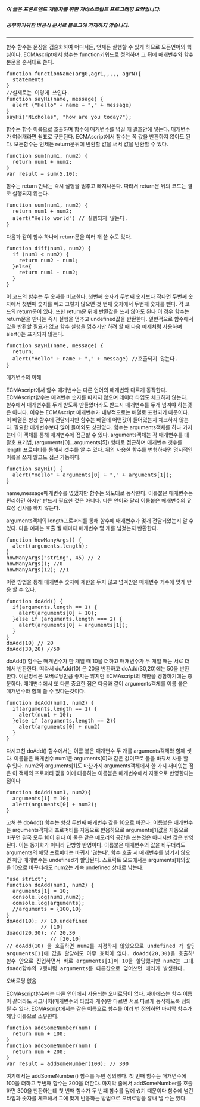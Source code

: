 ##### 이 글은 프론트엔드 개발자를 위한 자바스크립트 프로그래밍 요약입니다.
##### 공부하기위한 비공식 문서로 블로그에 기재하지 않습니다.
<hr>
함수
함수는 문장을 갭술화하여 어디서든, 언제든 실행할 수 있게 하므로 모든언어의 핵심이다.
ECMAscript에서 함수는 function키워드로 정의하며 그 뒤에 매개변수와 함수 본문을 순서대로 쓴다.
<pre>
function functionName(arg0,agr1,,,,, agrN){
  statements
}
//실제로는 이렇게 쓰인다.
function sayHi(name, message) {
  alert ("Hello" + name + "," + message)
}
sayHi("Nicholas", "how are you today?");
</pre>
함수는 함수 이름으로 호출하며 함수에 매개변수를 넘길 때 괄호안에 넣는다. 매개변수가 여러개라면 쉼표로 구분된다.
ECMAscript에서 함수는 꼭 값을 반환하지 않아도 된다. 모든함수는 언제든 return문뒤에 반환할 값을 써서 값을 반환할 수 있다.
<pre>
function sum(num1, num2) {
  return num1 + num2;
}
var result = sum(5,10);
</pre>
함수는 return 만나는 즉시 실행을 멈추고 빠져나온다. 따라서 return문 뒤의 코드는 결코 실행되지 않는다.
<pre>
function sum(num1, num2) {
  return num1 + num2;
  alert("Hello world") // 실행되지 않는다.
}
</pre>
다음과 같이 함수 하나에 return문을 여러 개 쓸 수도 있다.
<pre>
function diff(num1, num2) {
  if (num1 < num2) {
    return num2 - num1;
  }else{
    return num1 - num2;
  }
}
</pre>
이 코드의 함수는 두 숫자를 비교한다. 첫번째 숫자가 두번째 숫자보다 작다면 두번째 숫자에서 첫번째 숫자를 빼고 그렇지 않으면
첫 번째 숫자에서 두번째 숫자를 뺀다. 각 코드의 return문이 있다.
또한 return문 뒤에 반환값을 쓰지 않아도 된다 이 경우 함수는 return문을 만나는 즉시 실행을 멈추고 undefined값을 반환한다.
일반적으로 함수에서 값을 반환할 필요가 없고 함수 실행을 멈추기만 하려 할 때 다음 예제처럼 사용하며 alert()는 표기되지 않는다.
<pre>
function sayHi(name, message) {
  return;
  alert("Hello" + name + "," + message) //호출되지 않는다.
}
</pre>

매개변수의 이해  

ECMAscript에서 함수 매개변수는 다른 언어의 매개변와 다르게 동작한다. ECMAscript함수는 매겨변수 숫자를 따지지 않으며 데이터 타입도
체크하지 않는다. 함수에서 매개변수를 두개 받도록 만들었더라도 반드시 매개변수를 두개 넘겨야 하는것은 아니다.
이유는 ECMAscript 매개변수가 내부적으로는 배열로 표현되기 때문이다. 이 배열은 항상 함수에 전달되지만 함수는 배열에 어떤값이 들어있는지
체크하지 않는다. 필요한 매개변수보다 많이 들어와도 상관없다. 함수는 arguments객체를 하나 가지는데 이 객체를 통해 매겨변수에 접근할 수 있다.
arguments객체는 각 매개변수를 대괄호 표기법, (arguments[0]...arguments[5]) 형태로 접근하며 매개변수 갯수를 length 프로퍼티를
통해서 갯수를 알 수 있다. 위의 사용한 함수를 변형하자면 명시적인 이름을 쓰지 않고도 접근 가능하다.
<pre>
function sayHi() {
  alert("Hello" + arguments[0] + "," + arguments[1]);
}
</pre>
name,message매개변수를 없앴지만 함수는 의도대로 동작한다. 이름붙은 매개변수는 편리하긴 하지만 반드시 필요한 것은 아니다.
다른 언어와 달리 이름붙은 매개변수의 유효성 검사를 하지 않는다.

arguments객체의 length프로퍼티를 통해 함수에 매개변수가 몇개 전달되었는지 알 수 있다. 다음 예제는 호출 될 때마다 매개변수 몇 개를 넘겼는지 반환한다.
<pre>
function howManyArgs() {
  alert(arguments.length);
}
howManyArgs("string", 45) // 2
howManyArgs(); //0
howManyArgs(12); //1
</pre>
이런 방법을 통해 매개변수 숫자에 제한을 두지 않고 넘겨받은 매개변수 개수에 맞게 반응 할 수 있다.
<pre>
function doAdd() {
  if(arguments.length == 1) {
    alert(arguments[0] + 10);
  }else if (arguments.length === 2) {
    alert(arguments[0] + arguments[1]);
  }
}
doAdd(10) // 20
doAdd(30,20) //50
</pre>
doAdd() 함수는 매개변수가 한 개일 때 10을 더하고 매개변수가 두 개일 때는 서로 더해서 반환한다. 떠라서 doAdd(10) 은 20을 반환하고
doAdd(30,20)에는 50을 반환한다. 이런방식은 오버로딩만큼 좋지는 않지만 ECMAscript의 제한을 경함하기에는 충분하다.
매개변수에서 또 다른 중요한 점은 다음과 같이 arguments객체를 이름 붙은 매개변수와 함께 쓸 수 있다는것이다.
<pre>
function doAdd(num1, num2) {
  if(arguments.length == 1) {
    alert(num1 + 10);
  }else if (arguments.length == 2){
    alert(arguments[0] + num2)
  }
}
</pre>
다시고친 doAdd() 함수에서는 이름 붙은 매개변수 두 개를 arguments객체와 함께 썻다. 이름붙은 매개변수 num1은 arguments[0]과 같은 값이므로 둘을 바꿔서
사용 할 수 잇다. num2와 arguments[1]도 마찬가지
arguments객체에서 한 가지 재미잇는 점은 이 객체의 프로퍼티 값을 이에 대응하는 이름붙은 매개변수에서 자동으로 반영한다는 점이다
<pre>
function doAdd(num1, num2){
  arguments[1] = 10;
  alert(arguments[0] + num2);
}
</pre>
고쳐 쓴 doAdd() 함수는 항상 두번째 매개변수 값을 10으로 바꾼다. 이름붙은 매개변수는 arguments객체의 프로퍼티를 자동으로 반용하므로 arguments[1]값을
자동으로 바꾸면 결국 모두 10이 된다 이 둘은 같은 메모리의 공간을 쓰는것은 아니지만 값은 반영된다. 이는 동기화가 아니라 단방향 반영이다. 이름붙은 매개변수의
값을 바꾸더라도 arguments의 해당 프로퍼티는 바귀지 '않는다'.
함수 호출 시 매개변수를 넘기지 않으면 해당 매개변수는 undefined가 할당된다. 스트릭트 모드에서는 arguments[1]의값을 10으로 바꾸더라도 num2는 계속 undefined
상태로 남는다.
<pre>
"use strict";
function doAdd(num1, num2) {
  arguments[1] = 10;
  console.log(num1,num2);
  comsole.log(arguments);
  //arguments = {100,10}
}
doAdd(10); // 10,undefined
           // [10]  
doadd(20,30); // 20,30
              // [20,10]
// doAdd(10) 을 호출하면 num2를 지정하지 않았으므로 undefined 가 할당된다 호출 시점에서 매개변수는 한 개 이므로 arguments는  프로퍼티 하나만 가진 것으로 정의되고
arguments[1]에 값을 할당해도 아무 효력이 없다. doAdd(20,30)을 호출하면 이름 붙은 매개변수에 각각 20과 30이 할당된다. 이 시점에서 arguments[20,30]이다.
함수 안으로 진입하면서 바로 arguments[1]에 10을 할당했지만 num2는 그대로 30이다. arguments는[20,10]으로 바뀌었다.
doadd함수의 7행처럼 arguments를 다른값으로 덮어쓰면 에러가 발생한다.
</pre>

오버로딩 없음  

ECMAscript함수에는 다른 언어에서 사용되는 오버로딩이 없다. 자바에스는 함수 이름이 같더라도 시그니처(매개변수의 타입과 개수)만 다르면 서로 다르게 동작하도록 정의될 수 있다.
ECMAscript에서는 같은 이름으로 함수를 여러 번 정의하면 마지막 함수가 해당 이름으로 소유한다.
<pre>
function addSomeNumber(num) {
  return num + 100;
}
function addSomeNumber(num) {
  return num + 200;
}
var result = addSomeNumber(100); // 300
</pre>
여기에서는 addSomeNumber() 함수를 두번 정의했다. 첫 번째 함수는 매개변수에 100을 더하고 두번째 함수는 200을 더한다. 마지막 줄에서 addSomeNumber를 호출하면 300을 반환하는데
첫 번째 함수가 두 번째 함수를 덮에 썼기 때문이다 함수에 넘긴 타입과 숫자를 체크해서 그에 맞게 반응하는 방법으로 오버로딩을 흉내 낼 수는 있다.  
